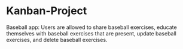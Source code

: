 # Kanban-Project
Baseball app: Users are allowed to share baseball exercises, educate themselves with baseball exercises that are present, update baseball exercises, and delete baseball exercises.
